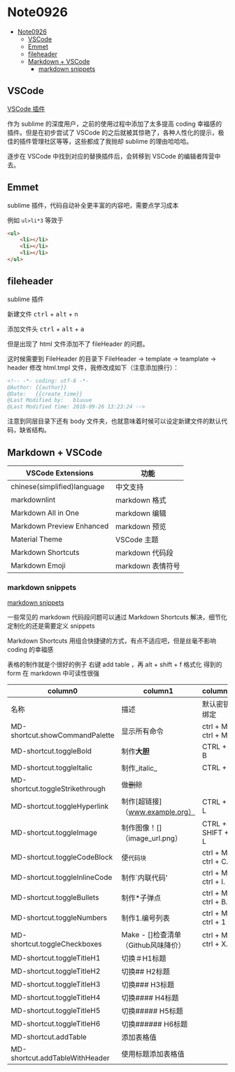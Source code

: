 # Note0926

- [Note0926](#note0926)
    - [VSCode](#vscode)
    - [Emmet](#emmet)
    - [fileheader](#fileheader)
    - [Markdown + VSCode](#markdown--vscode)
        - [markdown snippets](#markdown-snippets)

## VSCode

[VSCode 插件](https://blog.fundebug.com/2018/07/24/vs-extensions/)

作为 sublime 的深度用户，之前的使用过程中添加了太多提高 coding 幸福感的插件。但是在初步尝试了 VSCode 的之后就被其惊艳了，各种人性化的提示，极佳的插件管理社区等等，这些都成了我抛却 sublime 的理由哈哈哈。

逐步在 VSCode 中找到对应的替换插件后，会转移到 VSCode 的编辑者阵营中去。

## Emmet

sublime 插件，代码自动补全更丰富的内容吧，需要点学习成本

例如 `ul>li*3` 等效于

```html
<ul>
    <li></li>
    <li></li>
    <li></li>
</ul>
```

## fileheader

sublime 插件

新建文件 <kbd>ctrl</kbd> + <kbd>alt</kbd> + <kbd>n</kbd>

添加文件头 <kbd>ctrl</kbd> + <kbd>alt</kbd> + <kbd>a</kbd>

但是出现了 html 文件添加不了 fileHeader 的问题。

这时候需要到 FileHeader 的目录下 FileHeader -> template -> teamplate -> header 修改 html.tmpl 文件，我修改成如下（注意添加换行）：

```html
<!-- -*- coding: utf-8 -*-
@Author: {{author}}
@Date:   {{create_time}}
@Last Modified by:   b1uuue
@Last Modified time: 2018-09-26 13:23:24 -->

```

注意到同层目录下还有 body 文件夹，也就意味着时候可以设定新建文件的默认代码，缺省结构。

## Markdown + VSCode

| VSCode Extensions           | 功能              |
| --------------------------- | ----------------- |
| chinese(simplified)language | 中文支持          |
| markdownlint                | markdown 格式     |
| Markdown All in One         | markdown 编辑     |
| Markdown Preview Enhanced   | markdown 预览     |
| Material Theme              | VSCode 主题       |
| Markdown Shortcuts          | markdown 代码段   |
| Markdown Emoji              | markdown 表情符号 |

### markdown snippets

[markdown snippets](https://jeasonstudio.gitbooks.io/vscode-cn-doc/content/md/%E5%AE%9A%E5%88%B6%E5%8C%96/%E7%94%A8%E6%88%B7%E5%AE%9A%E4%B9%89%E4%BB%A3%E7%A0%81%E6%AE%B5.html)

一些常见的 markdown 代码段问题可以通过 Markdown Shortcuts 解决，细节化定制化的还是需要定义 snippets

Markdown Shortcuts 用组合快捷键的方式，有点不适应吧，但是丝毫不影响 coding 的幸福感

表格的制作就是个很好的例子 右键 add table ，再 alt + shift + f 格式化 得到的 form 在 markdown 中可读性很强

| column0                         | column1                             | column2            |
| ------------------------------- | ----------------------------------- | ------------------ |
| 名称                            | 描述                                | 默认密钥绑定       |
| MD-shortcut.showCommandPalette  | 显示所有命令                        | ctrl + M ctrl + M. |
| MD-shortcut.toggleBold          | 制作**大胆**                        | CTRL + B           |
| MD-shortcut.toggleItalic        | 制作_italic_                        | CTRL + I           |
| MD-shortcut.toggleStrikethrough | 做~~删除~~                          |
| MD-shortcut.toggleHyperlink     | 制作[超链接]（www.example.org）     | CTRL + L           |
| MD-shortcut.toggleImage         | 制作图像！[]（image_url.png）       | CTRL + SHIFT + L   |
| MD-shortcut.toggleCodeBlock     | 使```代码块```                      | ctrl + M ctrl + C. |
| MD-shortcut.toggleInlineCode    | 制作`内联代码'                      | ctrl + M ctrl + I. |
| MD-shortcut.toggleBullets       | 制作*子弹点                         | ctrl + M ctrl + B. |
| MD-shortcut.toggleNumbers       | 制作1.编号列表                      | ctrl + M ctrl + 1  |
| MD-shortcut.toggleCheckboxes    | Make - []检查清单（Github风味降价） | ctrl + M ctrl + X. |
| MD-shortcut.toggleTitleH1       | 切换＃H1标题                        |
| MD-shortcut.toggleTitleH2       | 切换## H2标题                       |
| MD-shortcut.toggleTitleH3       | 切换### H3标题                      |
| MD-shortcut.toggleTitleH4       | 切换#### H4标题                     |
| MD-shortcut.toggleTitleH5       | 切换##### H5标题                    |
| MD-shortcut.toggleTitleH6       | 切换###### H6标题                   |
| MD-shortcut.addTable            | 添加表格值                          |
| MD-shortcut.addTableWithHeader  | 使用标题添加表格值                  |


